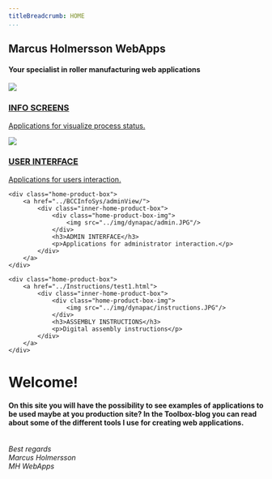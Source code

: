 ```yaml
---
titleBreadcrumb: HOME
...
```


<div class="slider-text">
    <div class="slider-text-inner">
        <h2>Marcus Holmersson WebApps</h2>
        <h4>Your specialist in roller manufacturing web applications</h4>
    </div>
</div>

<div class="home-product-container">
    <div class="home-product-box">
        <a href="../BCCInfoSys/lineView/">
            <div class="inner-home-product-box">
                <div class="home-product-box-img">
                    <img src="../img/dynapac/lineview.PNG"/>
                </div>
                <h3>INFO SCREENS</h3>
                <p>Applications for visualize process status.</p>
            </div>
        </a>
    </div>
    <div class="home-product-box">
        <a href="../BCCInfoSys/kittingView/">
            <div class="inner-home-product-box">
                <div class="home-product-box-img">
                    <img src="../img/dynapac/ui-example.jpg"/>
                </div>
                <h3>USER INTERFACE</h3>
                <p>Applications for users interaction.</p>
            </div>
        </a>
    </div>

    <div class="home-product-box">
        <a href="../BCCInfoSys/adminView/">
            <div class="inner-home-product-box">
                <div class="home-product-box-img">
                    <img src="../img/dynapac/admin.JPG"/>
                </div>
                <h3>ADMIN INTERFACE</h3>
                <p>Applications for administrator interaction.</p>
            </div>
        </a>
    </div>

    <div class="home-product-box">
        <a href="../Instructions/test1.html">
            <div class="inner-home-product-box">
                <div class="home-product-box-img">
                    <img src="../img/dynapac/instructions.JPG"/>
                </div>
                <h3>ASSEMBLY INSTRUCTIONS</h3>
                <p>Digital assembly instructions</p>
            </div>
        </a>
    </div>
</div>

<div class="home-startinfo-container">
    <div class="home-startinfo-box">
    <h1>Welcome!</h1>
    <h4>On this site you will have the possibility to see examples of applications
    to be used maybe at you production site? In the Toolbox-blog you can read about
    some of the different tools I use for creating web applications.</h4>
    <br>
    <i>Best regards</i><br>
    <i>Marcus Holmersson</i><br>
    <i>MH WebApps</i>
    </div>
</div>
